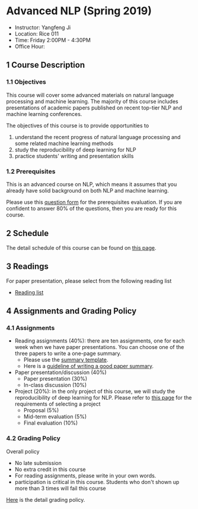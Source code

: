 # Advanced NLP (Spring 2019)

- Instructor: Yangfeng Ji
- Location: Rice 011
- Time: Friday 2:00PM - 4:30PM
- Office Hour:

## 1 Course Description

### 1.1 Objectives

This course will cover some advanced materials on natural language processing and machine learning. The majority of this course includes presentations of academic papers published on recent top-tier NLP and machine learning conferences.

The objectives of this course is to provide opportunities to

1. understand the recent progress of natural language processing and some related machine learning methods
2. study the reproducibility of deep learning for NLP
3. practice students' writing and presentation skills

### 1.2 Prerequisites

This is an advanced course on NLP, which means it assumes that you already have solid background on both NLP and machine learning. 

Please use this [question form](files/question.md) for the prerequisites evaluation. If you are confident to answer 80% of the questions, then you are ready for this course.

## 2 Schedule

The detail schedule of this course can be found on [this page](files/schedule.md). 

## 3 Readings

For paper presentation, please select from the following reading list

- [Reading list](files/reading-list.md)

## 4 Assignments and Grading Policy

### 4.1 Assignments

- Reading assignments (40%): there are ten assignments, one for each week when we have paper presentations. You can choose one of the three papers to write a one-page summary.
	- Please use the [summary template]().
	- Here is a [guideline of writing a good paper summary](http://web2.uconn.edu/ahking/How_to_Summarize_a_Research_Article.pdf).
- Paper presentation/discussion (40%)
	- Paper presentation (30%)
	- In-class discussion (10%)
- Project (20%): in the only project of this course, we will study the reproducibility of deep learning for NLP. Please refer to [this page](files/project.md) for the requirements of selecting a project
	- Proposal (5%)
	- Mid-term evaluation (5%)
	- Final evaluation (10%)

### 4.2 Grading Policy

Overall policy

- No late submission
- No extra credit in this course
- For reading assignments, please write in your own words.
- participation is critical in this course. Students who don't shown up more than 3 times will fail this course

[Here](files/grade.md) is the detail grading policy.
